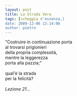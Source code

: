 ```yaml
---
layout: post
title: La Strada Vera
tags: [scheggia d'essenza,]
date: 2009-12-06 13:14:00
author: pietro
---
```

"Costruire in continuazione porta<br/>al trovarsi prigionieri<br/>della propria complessità,<br/>mentre la leggerezza<br/>porta alla pazzia;"<br/><br/>qual'è la strada<br/>per la felicità?<br/><br/><span style="font-style: italic">Lezione 21...</span>
